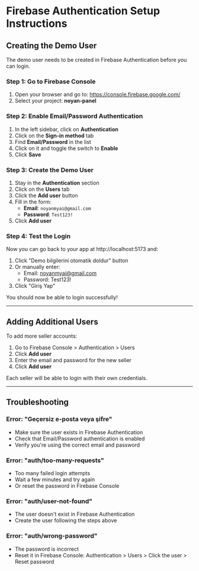# Firebase Authentication Setup Instructions

## Creating the Demo User

The demo user needs to be created in Firebase Authentication before you can login.

### Step 1: Go to Firebase Console

1. Open your browser and go to: https://console.firebase.google.com/
2. Select your project: **noyan-panel**

### Step 2: Enable Email/Password Authentication

1. In the left sidebar, click on **Authentication**
2. Click on the **Sign-in method** tab
3. Find **Email/Password** in the list
4. Click on it and toggle the switch to **Enable**
5. Click **Save**

### Step 3: Create the Demo User

1. Stay in the **Authentication** section
2. Click on the **Users** tab
3. Click the **Add user** button
4. Fill in the form:
   - **Email**: `noyanmyai@gmail.com`
   - **Password**: `Test123!`
5. Click **Add user**

### Step 4: Test the Login

Now you can go back to your app at http://localhost:5173 and:
1. Click "Demo bilgilerini otomatik doldur" button
2. Or manually enter:
   - Email: noyanmyai@gmail.com
   - Password: Test123!
3. Click "Giriş Yap"

You should now be able to login successfully!

---

## Adding Additional Users

To add more seller accounts:

1. Go to Firebase Console > Authentication > Users
2. Click **Add user**
3. Enter the email and password for the new seller
4. Click **Add user**

Each seller will be able to login with their own credentials.

---

## Troubleshooting

### Error: "Geçersiz e-posta veya şifre"
- Make sure the user exists in Firebase Authentication
- Check that Email/Password authentication is enabled
- Verify you're using the correct email and password

### Error: "auth/too-many-requests"
- Too many failed login attempts
- Wait a few minutes and try again
- Or reset the password in Firebase Console

### Error: "auth/user-not-found"
- The user doesn't exist in Firebase Authentication
- Create the user following the steps above

### Error: "auth/wrong-password"
- The password is incorrect
- Reset it in Firebase Console: Authentication > Users > Click the user > Reset password
